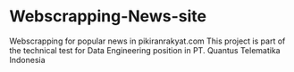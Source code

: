 # Webscrapping-News-site
Webscrapping for popular news in pikiranrakyat.com
This project is part of the technical test for Data Engineering position in PT. Quantus Telematika Indonesia
